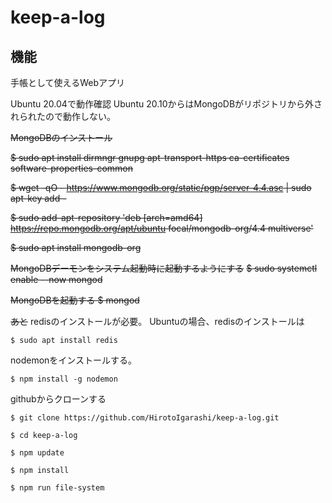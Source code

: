 # keep-a-log

## 機能

手帳として使えるWebアプリ

Ubuntu 20.04で動作確認
Ubuntu 20.10からはMongoDBがリポジトリから外されられたので動作しない。

~~MongoDBのインストール~~

~~$ sudo apt install dirmngr gnupg apt-transport-https ca-certificates software-properties-common~~

~~$ wget -qO - https://www.mongodb.org/static/pgp/server-4.4.asc | sudo apt-key add -~~

~~$ sudo add-apt-repository 'deb [arch=amd64] https://repo.mongodb.org/apt/ubuntu focal/mongodb-org/4.4 multiverse'~~

~~$ sudo apt install mongodb-org~~

~~MongoDBデーモンをシステム起動時に起動するようにする~~
~~$ sudo systemctl enable --now mongod~~

~~MongoDBを起動する
$ mongod~~

~~あと~~
redisのインストールが必要。
Ubuntuの場合、redisのインストールは

```
$ sudo apt install redis
```

nodemonをインストールする。

```
$ npm install -g nodemon
```

githubからクローンする

```
$ git clone https://github.com/HirotoIgarashi/keep-a-log.git
```

```
$ cd keep-a-log
```

```
$ npm update
```

```
$ npm install
```

```
$ npm run file-system
```
